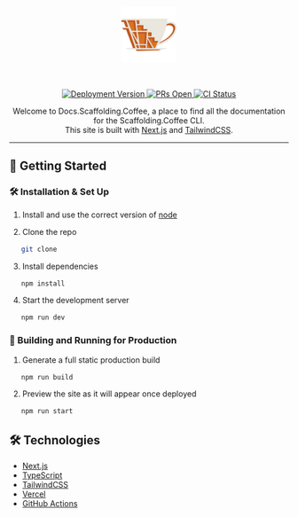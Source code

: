 <p align="center">
   <img src="./public/scaffolding.coffee.svg" height="100" />
</p>

<br />

<p align="center">
   <a href="#" target="_blank" rel="noopener noreferrer">
      <img src="https://img.shields.io/badge/-v0.0.0-blue?logo=vercel&label=Version" alt="Deployment Version">
   </a>
   <a href="#" target="_blank" rel="noopener noreferrer">
      <img src="https://img.shields.io/badge/-passing-darkGreen?logo=vercel&label=Releases" alt="PRs Open">
   </a>
   <a href="#" target="_blank" rel="noopener noreferrer">
      <img src="https://img.shields.io/badge/-passing-darkGreen?logo=github&label=Actions" alt="CI Status">
   </a>
</p>

<p align="center">
   Welcome to Docs.Scaffolding.Coffee, a place to find all the documentation for the Scaffolding.Coffee CLI.
   <br />
   This site is built with <a href="https://nextjs.org/" target="_blank" rel="noopener noreferrer">Next.js</a> and <a href="https://tailwindcss.com/" target="_blank" rel="noopener noreferrer">TailwindCSS</a>.
</p>

---

## 🚀 Getting Started

### 🛠️ Installation & Set Up

1. Install and use the correct version of [node](https://nodejs.org/en/download/)

2. Clone the repo

```sh
   git clone
```

3. Install dependencies

```sh
   npm install
```

4. Start the development server

```sh
   npm run dev
```

### 🚀 Building and Running for Production

1. Generate a full static production build

```sh
   npm run build
```

2. Preview the site as it will appear once deployed

```sh
   npm run start
```

## 🛠️ Technologies

- [Next.js](https://nextjs.org/)
- [TypeScript](https://www.typescriptlang.org/)
- [TailwindCSS](https://tailwindcss.com/)
- [Vercel](https://vercel.com/)
- [GitHub Actions](https://github.com)
